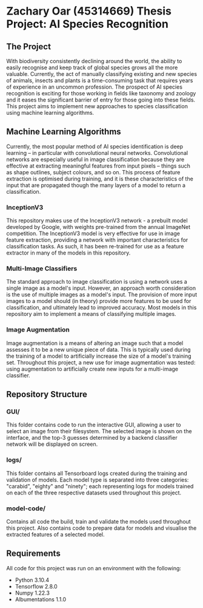 # Zachary Oar (45314669) Thesis Project: AI Species Recognition

## The Project

With biodiversity consistently declining around the world, the ability to easily recognise and keep track of global species grows all the more valuable.  Currently, the act of manually classifying existing and new species of animals, insects and plants is a time-consuming task that requires years of experience in an uncommon profession.  The prospect of AI species recognition is exciting for those working in fields like taxonomy and zoology and it eases the significant barrier of entry for those going into these fields.  This project aims to implement new approaches to species classification using machine learning algorithms.

## Machine Learning Algorithms

Currently, the most popular method of AI species identification is deep learning – in particular with convolutional neural networks.  Convolutional networks are especially useful in image classification because they are effective at extracting meaningful features from input pixels – things such as shape outlines, subject colours, and so on.  This process of feature extraction is optimised during training, and it is these characteristics of the input that are propagated though the many layers of a model to return a classification.

### InceptionV3

This repository makes use of the InceptionV3 network - a prebuilt model developed by Google, with weights pre-trained from the annual ImageNet competition.  The InceptionV3 model is very effective for use in image feature extraction, providing a network with important characteristics for classification tasks.  As such, it has been re-trained for use as a feature extractor in many of the models in this repository.

### Multi-Image Classifiers

The standard approach to image classification is using a network uses a single image as a model's input.  However, an approach worth consideration is the use of multiple images as a model's input.  The provision of more input images to a model should (in theory) provide more features to be used for classification, and ultimately lead to improved accuracy.  Most models in this repository aim to implement a means of classifying multiple images.

### Image Augmentation

Image augmentation is a means of altering an image such that a model assesses it to be a new unique piece of data.  This is typically used during the training of a model to artificially increase the size of a model's training set.  Throughout this project, a new use for image augmentation was tested: using augmentation to artificially create new inputs for a multi-image classifier.

## Repository Structure

### GUI/

This folder contains code to run the interactive GUI, allowing a user to select an image from their filesystem.  The selected image is shown on the interface, and the top-3 guesses determined by a backend classifier network will be displayed on screen.

### logs/

This folder contains all Tensorboard logs created during the training and validation of models.  Each model type is separated into three categories: "carabid", "eighty" and "ninety"; each representing logs for models trained on each of the three respective datasets used throughout this project.

### model-code/

Contains all code the build, train and validate the models used throughout this project.  Also contains code to prepare data for models and visualise the extracted features of a selected model.

## Requirements

All code for this project was run on an environment with the following:

* Python 3.10.4
* Tensorflow 2.8.0
* Numpy 1.22.3
* Albumentations 1.1.0

